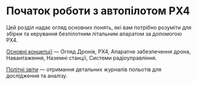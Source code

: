 # Початок роботи з автопілотом PX4

Цей розділ надає огляд основних понять, які вам потрібно розуміти для збірки та керування безпілотним літальним апаратом за допомогою PX4.

[Основні концепції](../getting_started/px4_basic_concepts.md) — Огляд Дронів, PX4, Апаратне забезпечення дрона, Навантаження, Наземні станції, Системи радіоуправління.

[Політні звіти](../getting_started/flight_reporting.md) — отримання детальних журналів польотів для дослідження та аналізу.
